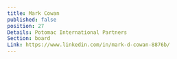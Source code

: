 ```yaml
---
title: Mark Cowan
published: false
position: 27
Details: Potomac International Partners
Section: board
Link: https://www.linkedin.com/in/mark-d-cowan-8876b/
---
```


